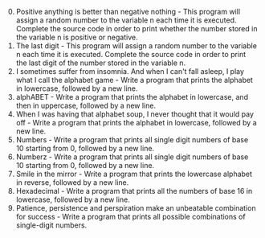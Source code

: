 0. Positive anything is better than negative nothing - This program will assign a random number to the variable n each time it is executed. Complete the source code in order to print whether the number stored in the variable n is positive or negative.
1. The last digit - This program will assign a random number to the variable n each time it is executed. Complete the source code in order to print the last digit of the number stored in the variable n.
2. I sometimes suffer from insomnia. And when I can't fall asleep, I play what I call the alphabet game - Write a program that prints the alphabet in lowercase, followed by a new line.
3. alphABET - Write a program that prints the alphabet in lowercase, and then in uppercase, followed by a new line.
4. When I was having that alphabet soup, I never thought that it would pay off - Write a program that prints the alphabet in lowercase, followed by a new line.
5. Numbers - Write a program that prints all single digit numbers of base 10 starting from 0, followed by a new line.
6. Numberz - Write a program that prints all single digit numbers of base 10 starting from 0, followed by a new line.
7. Smile in the mirror - Write a program that prints the lowercase alphabet in reverse, followed by a new line.
8. Hexadecimal - Write a program that prints all the numbers of base 16 in lowercase, followed by a new line.
9. Patience, persistence and perspiration make an unbeatable combination for success - Write a program that prints all possible combinations of single-digit numbers.